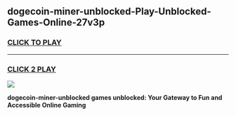 
## dogecoin-miner-unblocked-Play-Unblocked-Games-Online-27v3p
<h3>
<a href="https://premium76.site?title=dogecoin-miner-unblocked&ref=25A">CLICK TO PLAY</a></h3>
<hr>

<h3>
<a href="https://premium76.site?title=dogecoin-miner-unblocked&ref=25A">CLICK 2 PLAY</a>
  
</h3>

<a href="https://premium76.site?title=dogecoin-miner-unblocked&ref=25A"><img src="https://clearcache.store/games.png"></a>


**dogecoin-miner-unblocked games unblocked: Your Gateway to Fun and Accessible Online Gaming**
